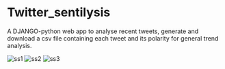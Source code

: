 # Twitter_sentilysis

A DJANGO-python web app to analyse recent tweets, generate and download a csv file containing each tweet and its polarity for general trend analysis.    

![ss1](https://user-images.githubusercontent.com/34423736/48276815-f1427500-e46e-11e8-8cf2-1b693b9665de.png)
![ss2](https://user-images.githubusercontent.com/34423736/48276816-f1427500-e46e-11e8-9781-3ae989f18e4c.png)
![ss3](https://user-images.githubusercontent.com/34423736/48276817-f1db0b80-e46e-11e8-83b5-58a1f9ae9c0c.png)

